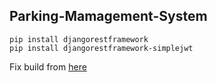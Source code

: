 ## Parking-Mamagement-System

```
pip install djangorestframework
pip install djangorestframework-simplejwt
```

Fix build from [here](https://forum.djangoproject.com/t/importerror-cannot-import-name-ugettext-lazy-from-django-utils-translation/10943/16)
